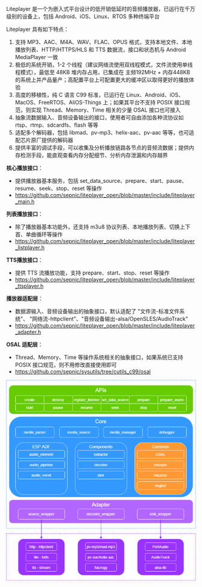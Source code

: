 Liteplayer 是一个为嵌入式平台设计的低开销低延时的音频播放器，已运行在千万级别的设备上，包括 Android、iOS、Linux、RTOS 多种终端平台

Liteplayer 具有如下特点：
1. 支持 MP3、AAC、M4A、WAV、FLAC、OPUS 格式，支持本地文件、本地播放列表、HTTP/HTTPS/HLS 和 TTS 数据流，接口和状态机与 Android MediaPlayer 一致
2. 极低的系统开销，1-2 个线程（建议网络流使用双线程模式，文件流使用单线程模式），最低至 48KB 堆内存占用，已集成在 主频192MHz + 内存448KB 的系统上并产品量产；高配置平台上可配置更大的缓冲区以取得更好的播放体验
3. 高度的移植性，纯 C 语言 C99 标准，已运行在 Linux、Android、iOS、MacOS、FreeRTOS、AliOS-Things 上；如果其平台不支持 POSIX 接口规范，则实现 Thread、Memory、Time 相关的少量 OSAL 接口也可接入
4. 抽象流数据输入、音频设备输出的接口，使用者可自由添加各种流协议如 rtsp、rtmp、sdcardfs、flash 等等
5. 适配多个解码器，包括 libmad、pv-mp3、helix-aac、pv-aac 等等，也可适配芯片原厂提供的解码器
6. 提供丰富的调试手段，可以收集及分析播放链路各节点的音频流数据；提供内存检测手段，能直观查看内存分配细节、分析内存泄漏和内存越界

**核心播放接口**：
- 提供播放器基本服务，包括 set_data_source、prepare、start、pause、resume、seek、stop、reset 等操作
- https://github.com/sepnic/liteplayer_open/blob/master/include/liteplayer_main.h

**列表播放接口**：
- 除了播放器基本功能外，还支持 m3u8 协议列表、本地播放列表、切换上下首、单曲循环等操作
- https://github.com/sepnic/liteplayer_open/blob/master/include/liteplayer_listplayer.h

**TTS播放接口**：
- 提供 TTS 流播放功能，支持 prepare、start、stop、reset 等操作
- https://github.com/sepnic/liteplayer_open/blob/master/include/liteplayer_ttsplayer.h

**播放器适配层**：
- 数据源输入、音频设备输出的抽象接口，默认适配了 "文件流-标准文件系统"、 "网络流-httpclient"、"音频设备输出-alsa/OpenSLES/AudioTrack"
- https://github.com/sepnic/liteplayer_open/blob/master/include/liteplayer_adapter.h

**OSAL 适配层**：
- Thread、Memory、Time 等操作系统相关的抽象接口，如果系统已支持 POSIX 接口规范，则不用修改直接使用即可
- https://github.com/sepnic/sysutils/tree/cutils_c99/osal

![LiteplayerArchitecture](https://github.com/sepnic/liteplayer_open/blob/master/Liteplayer.png)
